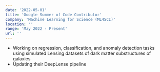 ```yaml
---
date: '2022-05-01'
title: 'Google Summer of Code Contributor'
company: 'Machine Learning for Science (ML4SCI)'
location: ''
range: 'May 2022 - Present'
url: ''
---
```


- Working on regression, classification, and anomaly detection tasks using simulated Lensing datasets of
dark matter substructures of galaxies
- Updating their DeepLense pipeline